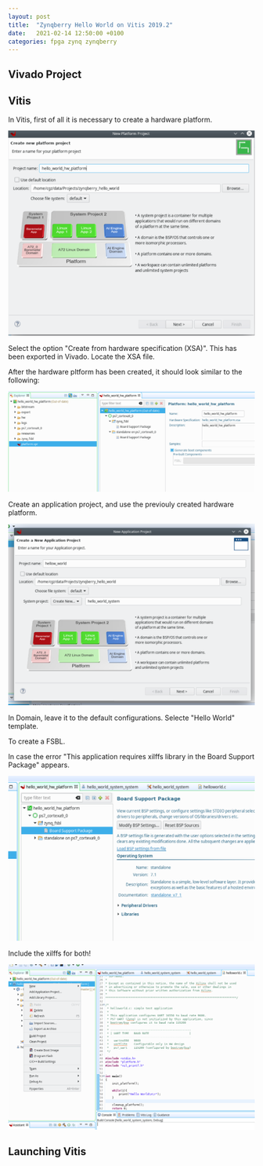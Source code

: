```yaml
---
layout: post
title:  "Zynqberry Hello World on Vitis 2019.2"
date:   2021-02-14 12:50:00 +0100
categories: fpga zynq zynqberry
---
```


## Vivado Project

## Vitis
In Vitis, first of all it is necessary to create a hardware platform. 

![Kit's parts](/assets/vitis_create_hw_platform.png)

Select the option "Create from hardware specification (XSA)". This has been exported in Vivado.
Locate the XSA file.

After the hardware pltform has been created, it should look similar to the following:

![Created HW Platform](/assets/vitis_hw_platform_created.png)

Create an application project, and use the previouly created hardware platform.

![Creating an application](/assets/vitis_application.png)

In Domain, leave it to the default configurations. Selecte "Hello World" template.

To create a FSBL.

In case the error "This application requires xilffs library in the Board Support Package" appears.

![Modifying BSP](/assets/vitis_modify_bsp.png)

Include the xilffs for both!


![Creating a boot image](/assets/vitis_creating_a_boot_image.png)

## Launching Vitis



